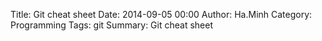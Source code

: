 Title: Git cheat sheet
Date: 2014-09-05 00:00
Author: Ha.Minh
Category: Programming
Tags: git
Summary: Git cheat sheet

<script src="http://gistit-minhhh.appspot.com/github/minhhh/git/blob/master/cheatsheet.md"></script>
